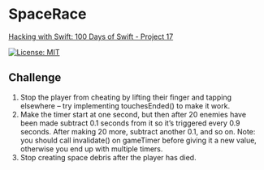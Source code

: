 # SpaceRace

[Hacking with Swift: 100 Days of Swift - Project 17][1]

[![License: MIT](https://img.shields.io/badge/License-MIT-yellow.svg)](https://opensource.org/licenses/MIT)

## Challenge

1. Stop the player from cheating by lifting their finger and tapping elsewhere – try implementing touchesEnded() to make it work.
2. Make the timer start at one second, but then after 20 enemies have been made subtract 0.1 seconds from it so it’s triggered every 0.9 seconds. After making 20 more, subtract another 0.1, and so on. Note: you should call invalidate() on gameTimer before giving it a new value, otherwise you end up with multiple timers.
3. Stop creating space debris after the player has died.

[1]: https://www.hackingwithswift.com/100/62